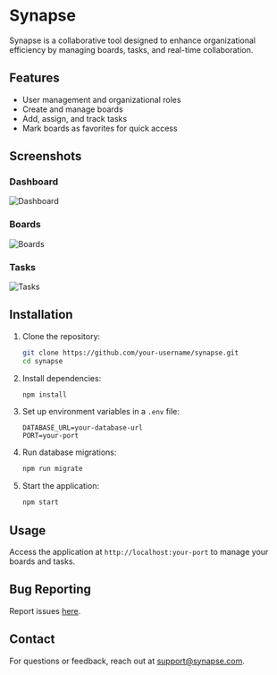 # Synapse

Synapse is a collaborative tool designed to enhance organizational efficiency by managing boards, tasks, and real-time collaboration.

## Features

- User management and organizational roles
- Create and manage boards
- Add, assign, and track tasks
- Mark boards as favorites for quick access

## Screenshots

### Dashboard
![Dashboard](path/to/dashboard-screenshot.png)

### Boards
![Boards](path/to/boards-screenshot.png)

### Tasks
![Tasks](path/to/tasks-screenshot.png)

## Installation

1. Clone the repository:
    ```bash
    git clone https://github.com/your-username/synapse.git
    cd synapse
    ```

2. Install dependencies:
    ```bash
    npm install
    ```

3. Set up environment variables in a `.env` file:
    ```env
    DATABASE_URL=your-database-url
    PORT=your-port
    ```

4. Run database migrations:
    ```bash
    npm run migrate
    ```

5. Start the application:
    ```bash
    npm start
    ```

## Usage

Access the application at `http://localhost:your-port` to manage your boards and tasks.

## Bug Reporting

Report issues [here](https://github.com/your-username/synapse/issues).

## Contact

For questions or feedback, reach out at support@synapse.com.
